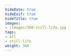 ```yaml
---
hideDate: true
hideExif: true
hideTitle: true
images:
- /images/360-still-life.jpg
tags:
- all
- still-life
weight: 360
---
```

